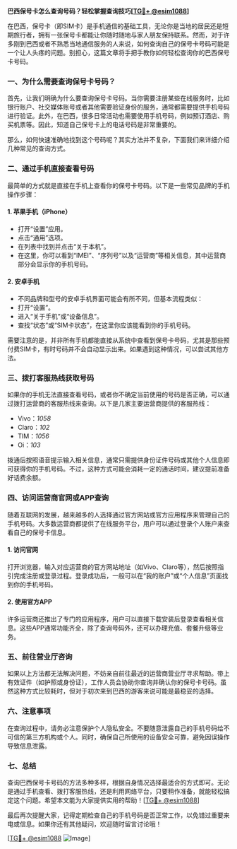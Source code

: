 **巴西保号卡怎么查询号码？轻松掌握查询技巧[[TG💪+ @esim1088](https://t.me/s/esim1088)]**

在巴西，保号卡（即SIM卡）是手机通信的基础工具，无论你是当地的居民还是短期旅行者，拥有一张保号卡都能让你随时随地与家人朋友保持联系。然而，对于许多刚到巴西或者不熟悉当地通信服务的人来说，如何查询自己的保号卡号码可能是一个让人头疼的问题。别担心，这篇文章将手把手教你如何轻松查询你的巴西保号卡号码。

### 一、为什么需要查询保号卡号码？

首先，让我们明确为什么要查询保号卡号码。当你需要注册某些在线服务时，比如银行账户、社交媒体账号或者其他需要验证身份的服务，通常都需要提供手机号码进行验证。此外，在巴西，很多日常活动也需要使用手机号码，例如预订酒店、购买机票等。因此，知道自己保号卡上的电话号码是非常重要的。

那么，如何快速准确地找到这个号码呢？其实方法并不复杂，下面我们来详细介绍几种常见的查询方式。

### 二、通过手机直接查看号码

最简单的方式就是直接在手机上查看你的保号卡号码。以下是一些常见品牌的手机操作步骤：

#### 1. 苹果手机（iPhone）
- 打开“设置”应用。
- 点击“通用”选项。
- 在列表中找到并点击“关于本机”。
- 在这里，你可以看到“IMEI”、“序列号”以及“运营商”等相关信息，其中运营商部分会显示你的手机号码。

#### 2. 安卓手机
- 不同品牌和型号的安卓手机界面可能会有所不同，但基本流程类似：
- 打开“设置”。
- 进入“关于手机”或“设备信息”。
- 查找“状态”或“SIM卡状态”，在这里你应该能看到你的手机号码。

需要注意的是，并非所有手机都能直接从系统中查看到保号卡号码，尤其是那些预付费SIM卡，有时号码并不会自动显示出来。如果遇到这种情况，可以尝试其他方法。

### 三、拨打客服热线获取号码

如果你的手机无法直接查看号码，或者你不确定当前使用的号码是否正确，可以通过拨打运营商的客服热线来查询。以下是几家主要运营商提供的客服热线：

- Vivo：*1058*
- Claro：*102*
- TIM：*1056*
- Oi：*103*

拨通后按照语音提示输入相关信息，通常只需提供身份证件号码或其他个人信息即可获得你的手机号码。不过，这种方式可能会消耗一定的通话时间，建议提前准备好话费余额。

### 四、访问运营商官网或APP查询

随着互联网的发展，越来越多的人选择通过官方网站或官方应用程序来管理自己的手机号码。大多数运营商都提供了在线服务平台，用户可以通过登录个人账户来查看自己的保号卡信息。

#### 1. 访问官网
打开浏览器，输入对应运营商的官方网站地址（如Vivo、Claro等），然后按照指引完成注册或登录过程。登录成功后，一般可以在“我的账户”或“个人信息”页面找到你的手机号码。

#### 2. 使用官方APP
许多运营商还推出了专门的应用程序，用户可以直接下载安装后登录查看相关信息。这些APP通常功能齐全，除了查询号码外，还可以办理充值、套餐升级等业务。

### 五、前往营业厅咨询

如果以上方法都无法解决问题，不妨亲自前往最近的运营商营业厅寻求帮助。带上有效证件（如护照或身份证），工作人员会协助你查询并确认你的保号卡号码。虽然这种方式比较耗时，但对于初次来到巴西的游客来说可能是最稳妥的选择。

### 六、注意事项

在查询过程中，请务必注意保护个人隐私安全。不要随意泄露自己的手机号码给不可信的第三方机构或个人。同时，确保自己所使用的设备安全可靠，避免因误操作导致信息泄露。

### 七、总结

查询巴西保号卡号码的方法多种多样，根据自身情况选择最适合的方式即可。无论是通过手机查看、拨打客服热线，还是利用网络平台，只要稍作准备，就能轻松搞定这个问题。希望本文能为大家提供实用的帮助！[[TG💪+ @esim1088](https://t.me/s/esim1088)]

最后再次提醒大家，记得定期检查自己的手机号码是否正常工作，以免错过重要来电或信息。如果你还有其他疑问，欢迎随时留言讨论哦！

[[TG💪+ @esim1088](https://t.me/s/esim1088) ![Image](https://i.postimg.cc/4NQfJmqS/Snipaste-2025-05-13-00-14-12.png)]